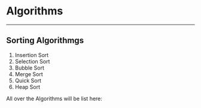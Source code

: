 # Algorithms
- - -

## Sorting Algorithmgs
1. Insertion Sort
2. Selection Sort
3. Bubble Sort
4. Merge Sort
5. Quick Sort
6. Heap Sort

All over the Algorithms will be list here:
